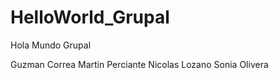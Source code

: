 # HelloWorld_Grupal
 Hola Mundo Grupal

Guzman Correa
Martin Perciante
Nicolas Lozano
Sonia Olivera

